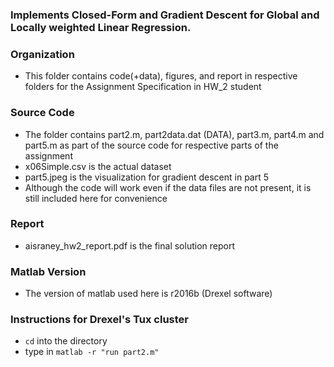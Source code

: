 ### Implements Closed-Form and Gradient Descent for Global and Locally weighted Linear Regression.

### Organization
* This folder contains code(+data), figures, and report in respective folders for the Assignment Specification in HW_2 student

### Source Code
* The folder contains part2.m, part2data.dat (DATA), part3.m, part4.m and part5.m as part of the source code for respective parts of the assignment
* x06Simple.csv is the actual dataset
* part5.jpeg is the visualization for gradient descent in part 5
* Although the code will work even if the data files are not present, it is still included here for convenience

### Report
* aisraney_hw2_report.pdf is the final solution report

### Matlab Version
* The version of matlab used here is r2016b (Drexel software)

### Instructions for Drexel's Tux cluster
* `cd` into the directory
* type in `matlab -r "run part2.m"` 
